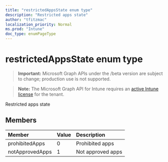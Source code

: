 ```yaml
---
title: "restrictedAppsState enum type"
description: "Restricted apps state"
author: "tfitzmac"
localization_priority: Normal
ms.prod: "Intune"
doc_type: enumPageType
---
```


# restrictedAppsState enum type

> **Important:** Microsoft Graph APIs under the /beta version are subject to change; production use is not supported.

> **Note:** The Microsoft Graph API for Intune requires an [active Intune license](https://go.microsoft.com/fwlink/?linkid=839381) for the tenant.

Restricted apps state

## Members
|Member|Value|Description|
|:---|:---|:---|
|prohibitedApps|0|Prohibited apps|
|notApprovedApps|1|Not approved apps|





